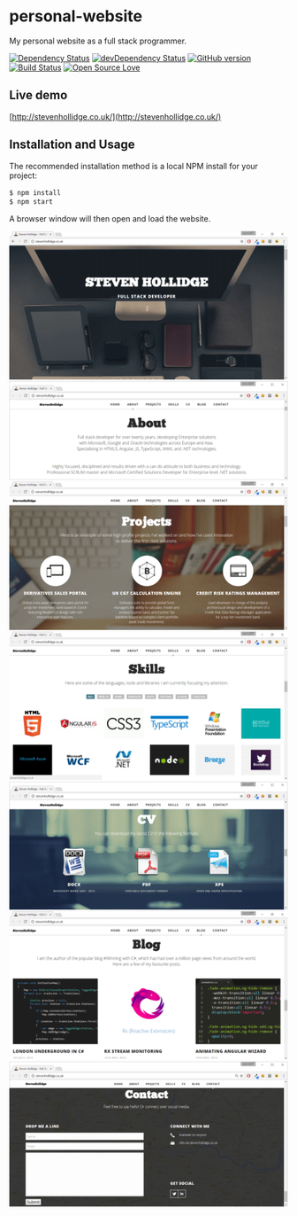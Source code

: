 # personal-website

My personal website as a full stack programmer.

[![Dependency Status](https://david-dm.org/stevenh77/personal-website.svg)](https://david-dm.org/stevenh77/personal-website)
[![devDependency Status](https://david-dm.org/stevenh77/personal-website/dev-status.svg)](https://david-dm.org/stevenh77/personal-website#info=devDependencies)
[![GitHub version](https://badge.fury.io/gh/stevenh77%2Fpersonal-website.svg)](https://badge.fury.io/gh/stevenh77%2Fpersonal-website)
[![Build Status](https://travis-ci.org/stevenh77/personal-website.svg?branch=master)](https://travis-ci.org/stevenh77/personal-website)
[![Open Source Love](https://badges.frapsoft.com/os/mit/mit.svg?v=102)](https://github.com/ellerbrock/open-source-badge/)

## Live demo
[http://stevenhollidge.co.uk/](http://stevenhollidge.co.uk/)

## Installation and Usage

The recommended installation method is a local NPM install for your project:

```bash
$ npm install
$ npm start
```

A browser window will then open and load the website.

![alt text](https://github.com/stevenh77/personal-website/raw/master/src/assets/images/homepage.png "Personal website homepage")
![alt text](https://github.com/stevenh77/personal-website/raw/master/src/assets/images/about.png "Personal website about")
![alt text](https://github.com/stevenh77/personal-website/raw/master/src/assets/images/projects.png "Personal website projects")
![alt text](https://github.com/stevenh77/personal-website/raw/master/src/assets/images/skills.png "Personal website skills")
![alt text](https://github.com/stevenh77/personal-website/raw/master/src/assets/images/cv.png "Personal website cv")
![alt text](https://github.com/stevenh77/personal-website/raw/master/src/assets/images/blog.png "Personal website blog")
![alt text](https://github.com/stevenh77/personal-website/raw/master/src/assets/images/contact.png "Personal website contact")